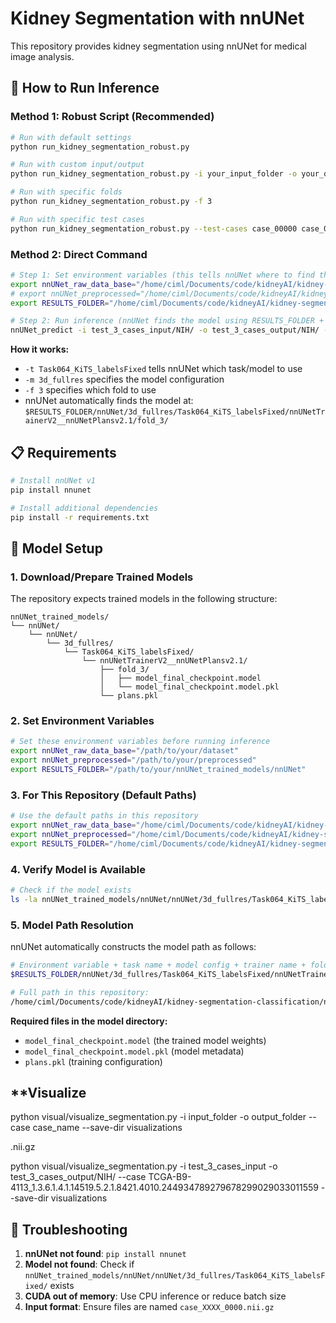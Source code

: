# Kidney Segmentation with nnUNet

This repository provides kidney segmentation using nnUNet for medical image analysis.

## 🚀 **How to Run Inference**

### **Method 1: Robust Script (Recommended)**
```bash
# Run with default settings
python run_kidney_segmentation_robust.py

# Run with custom input/output
python run_kidney_segmentation_robust.py -i your_input_folder -o your_output_folder

# Run with specific folds
python run_kidney_segmentation_robust.py -f 3

# Run with specific test cases
python run_kidney_segmentation_robust.py --test-cases case_00000 case_00001
```

### **Method 2: Direct Command**
```bash
# Step 1: Set environment variables (this tells nnUNet where to find the model)
export nnUNet_raw_data_base="/home/ciml/Documents/code/kidneyAI/kidney-segmentation-classification/"
# export nnUNet_preprocessed="/home/ciml/Documents/code/kidneyAI/kidney-segmentation-classification/"
export RESULTS_FOLDER="/home/ciml/Documents/code/kidneyAI/kidney-segmentation-classification/nnUNet_trained_models/nnUNet"

# Step 2: Run inference (nnUNet finds the model using RESULTS_FOLDER + task name)
nnUNet_predict -i test_3_cases_input/NIH/ -o test_3_cases_output/NIH/ -t Task064_KiTS_labelsFixed -m 3d_fullres -f 3 --overwrite_existing
```

**How it works:**
- `-t Task064_KiTS_labelsFixed` tells nnUNet which task/model to use
- `-m 3d_fullres` specifies the model configuration
- `-f 3` specifies which fold to use
- nnUNet automatically finds the model at: `$RESULTS_FOLDER/nnUNet/3d_fullres/Task064_KiTS_labelsFixed/nnUNetTrainerV2__nnUNetPlansv2.1/fold_3/`


## 📋 **Requirements**

```bash
# Install nnUNet v1
pip install nnunet

# Install additional dependencies
pip install -r requirements.txt
```

## 🔗 **Model Setup**

### **1. Download/Prepare Trained Models**
The repository expects trained models in the following structure:
```
nnUNet_trained_models/
└── nnUNet/
    └── nnUNet/
        └── 3d_fullres/
            └── Task064_KiTS_labelsFixed/
                └── nnUNetTrainerV2__nnUNetPlansv2.1/
                    ├── fold_3/
                    │   ├── model_final_checkpoint.model
                    │   └── model_final_checkpoint.model.pkl
                    └── plans.pkl
```

### **2. Set Environment Variables**
```bash
# Set these environment variables before running inference
export nnUNet_raw_data_base="/path/to/your/dataset"
export nnUNet_preprocessed="/path/to/your/preprocessed"
export RESULTS_FOLDER="/path/to/your/nnUNet_trained_models/nnUNet"
```

### **3. For This Repository (Default Paths)**
```bash
# Use the default paths in this repository
export nnUNet_raw_data_base="/home/ciml/Documents/code/kidneyAI/kidney-segmentation-classification/dataset"
export nnUNet_preprocessed="/home/ciml/Documents/code/kidneyAI/kidney-segmentation-classification/dataset/preprocessed"
export RESULTS_FOLDER="/home/ciml/Documents/code/kidneyAI/kidney-segmentation-classification/nnUNet_trained_models/nnUNet"
```

### **4. Verify Model is Available**
```bash
# Check if the model exists
ls -la nnUNet_trained_models/nnUNet/nnUNet/3d_fullres/Task064_KiTS_labelsFixed/nnUNetTrainerV2__nnUNetPlansv2.1/fold_3/
```

### **5. Model Path Resolution**
nnUNet automatically constructs the model path as follows:
```bash
# Environment variable + task name + model config + trainer name + fold
$RESULTS_FOLDER/nnUNet/3d_fullres/Task064_KiTS_labelsFixed/nnUNetTrainerV2__nnUNetPlansv2.1/fold_3/

# Full path in this repository:
/home/ciml/Documents/code/kidneyAI/kidney-segmentation-classification/nnUNet_trained_models/nnUNet/nnUNet/3d_fullres/Task064_KiTS_labelsFixed/nnUNetTrainerV2__nnUNetPlansv2.1/fold_3/
```

**Required files in the model directory:**
- `model_final_checkpoint.model` (the trained model weights)
- `model_final_checkpoint.model.pkl` (model metadata)
- `plans.pkl` (training configuration)

##  **Visualize 
python visual/visualize_segmentation.py -i input_folder -o output_folder --case case_name --save-dir visualizations

.nii.gz

python visual/visualize_segmentation.py -i test_3_cases_input -o test_3_cases_output/NIH/ --case TCGA-B9-4113_1.3.6.1.4.1.14519.5.2.1.8421.4010.244934789279678299029033011559 --save-dir visualizations

## 🔧 **Troubleshooting**

1. **nnUNet not found**: `pip install nnunet`
2. **Model not found**: Check if `nnUNet_trained_models/nnUNet/nnUNet/3d_fullres/Task064_KiTS_labelsFixed/` exists
3. **CUDA out of memory**: Use CPU inference or reduce batch size
4. **Input format**: Ensure files are named `case_XXXX_0000.nii.gz`
